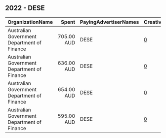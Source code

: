 ## 2022 - DESE 
|OrganizationName|Spent|PayingAdvertiserNames|CreativeUrls|Impressions|Genders|AgeBrackets|CountryCodes|BillingAddresses|CandidateBallotInformation|
|:---|---:|:---|:---|---:|:---|:---|:---|:---|:---|
|Australian Government Department of Finance|705.00 AUD|DESE|[0](https://www.snap.com/political-ads/asset/dfaa037d357406409e2bfa596a3006dd69ec2aa79349d3346a82ca09838e7573?mediaType=mp4)|45,795||18-24|australia|"100 Chalmers Street,Surry Hills,2010,AU"||
|Australian Government Department of Finance|636.00 AUD|DESE|[0](https://www.snap.com/political-ads/asset/dfaa037d357406409e2bfa596a3006dd69ec2aa79349d3346a82ca09838e7573?mediaType=mp4)|52,350||18-24|australia|"100 Chalmers Street,Surry Hills,2010,AU"||
|Australian Government Department of Finance|654.00 AUD|DESE|[0](https://www.snap.com/political-ads/asset/dfaa037d357406409e2bfa596a3006dd69ec2aa79349d3346a82ca09838e7573?mediaType=mp4)|54,950||15-17|australia|"100 Chalmers Street,Surry Hills,2010,AU"||
|Australian Government Department of Finance|595.00 AUD|DESE|[0](https://www.snap.com/political-ads/asset/dfaa037d357406409e2bfa596a3006dd69ec2aa79349d3346a82ca09838e7573?mediaType=mp4)|108,374||15-17|australia|"100 Chalmers Street,Surry Hills,2010,AU"||
